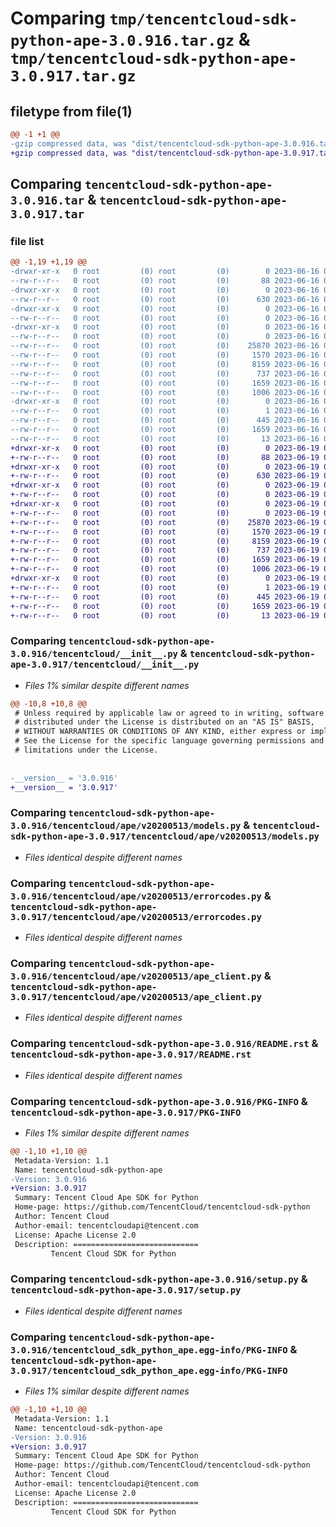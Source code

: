# Comparing `tmp/tencentcloud-sdk-python-ape-3.0.916.tar.gz` & `tmp/tencentcloud-sdk-python-ape-3.0.917.tar.gz`

## filetype from file(1)

```diff
@@ -1 +1 @@
-gzip compressed data, was "dist/tencentcloud-sdk-python-ape-3.0.916.tar", last modified: Fri Jun 16 00:26:30 2023, max compression
+gzip compressed data, was "dist/tencentcloud-sdk-python-ape-3.0.917.tar", last modified: Mon Jun 19 00:17:27 2023, max compression
```

## Comparing `tencentcloud-sdk-python-ape-3.0.916.tar` & `tencentcloud-sdk-python-ape-3.0.917.tar`

### file list

```diff
@@ -1,19 +1,19 @@
-drwxr-xr-x   0 root         (0) root         (0)        0 2023-06-16 00:26:30.000000 tencentcloud-sdk-python-ape-3.0.916/
--rw-r--r--   0 root         (0) root         (0)       88 2023-06-16 00:26:30.000000 tencentcloud-sdk-python-ape-3.0.916/setup.cfg
-drwxr-xr-x   0 root         (0) root         (0)        0 2023-06-16 00:26:30.000000 tencentcloud-sdk-python-ape-3.0.916/tencentcloud/
--rw-r--r--   0 root         (0) root         (0)      630 2023-06-16 00:26:30.000000 tencentcloud-sdk-python-ape-3.0.916/tencentcloud/__init__.py
-drwxr-xr-x   0 root         (0) root         (0)        0 2023-06-16 00:26:30.000000 tencentcloud-sdk-python-ape-3.0.916/tencentcloud/ape/
--rw-r--r--   0 root         (0) root         (0)        0 2023-06-16 00:26:30.000000 tencentcloud-sdk-python-ape-3.0.916/tencentcloud/ape/__init__.py
-drwxr-xr-x   0 root         (0) root         (0)        0 2023-06-16 00:26:30.000000 tencentcloud-sdk-python-ape-3.0.916/tencentcloud/ape/v20200513/
--rw-r--r--   0 root         (0) root         (0)        0 2023-06-16 00:26:30.000000 tencentcloud-sdk-python-ape-3.0.916/tencentcloud/ape/v20200513/__init__.py
--rw-r--r--   0 root         (0) root         (0)    25870 2023-06-16 00:26:30.000000 tencentcloud-sdk-python-ape-3.0.916/tencentcloud/ape/v20200513/models.py
--rw-r--r--   0 root         (0) root         (0)     1570 2023-06-16 00:26:30.000000 tencentcloud-sdk-python-ape-3.0.916/tencentcloud/ape/v20200513/errorcodes.py
--rw-r--r--   0 root         (0) root         (0)     8159 2023-06-16 00:26:30.000000 tencentcloud-sdk-python-ape-3.0.916/tencentcloud/ape/v20200513/ape_client.py
--rw-r--r--   0 root         (0) root         (0)      737 2023-06-16 00:26:30.000000 tencentcloud-sdk-python-ape-3.0.916/README.rst
--rw-r--r--   0 root         (0) root         (0)     1659 2023-06-16 00:26:30.000000 tencentcloud-sdk-python-ape-3.0.916/PKG-INFO
--rw-r--r--   0 root         (0) root         (0)     1006 2023-06-16 00:26:30.000000 tencentcloud-sdk-python-ape-3.0.916/setup.py
-drwxr-xr-x   0 root         (0) root         (0)        0 2023-06-16 00:26:30.000000 tencentcloud-sdk-python-ape-3.0.916/tencentcloud_sdk_python_ape.egg-info/
--rw-r--r--   0 root         (0) root         (0)        1 2023-06-16 00:26:30.000000 tencentcloud-sdk-python-ape-3.0.916/tencentcloud_sdk_python_ape.egg-info/dependency_links.txt
--rw-r--r--   0 root         (0) root         (0)      445 2023-06-16 00:26:30.000000 tencentcloud-sdk-python-ape-3.0.916/tencentcloud_sdk_python_ape.egg-info/SOURCES.txt
--rw-r--r--   0 root         (0) root         (0)     1659 2023-06-16 00:26:30.000000 tencentcloud-sdk-python-ape-3.0.916/tencentcloud_sdk_python_ape.egg-info/PKG-INFO
--rw-r--r--   0 root         (0) root         (0)       13 2023-06-16 00:26:30.000000 tencentcloud-sdk-python-ape-3.0.916/tencentcloud_sdk_python_ape.egg-info/top_level.txt
+drwxr-xr-x   0 root         (0) root         (0)        0 2023-06-19 00:17:27.000000 tencentcloud-sdk-python-ape-3.0.917/
+-rw-r--r--   0 root         (0) root         (0)       88 2023-06-19 00:17:27.000000 tencentcloud-sdk-python-ape-3.0.917/setup.cfg
+drwxr-xr-x   0 root         (0) root         (0)        0 2023-06-19 00:17:27.000000 tencentcloud-sdk-python-ape-3.0.917/tencentcloud/
+-rw-r--r--   0 root         (0) root         (0)      630 2023-06-19 00:17:27.000000 tencentcloud-sdk-python-ape-3.0.917/tencentcloud/__init__.py
+drwxr-xr-x   0 root         (0) root         (0)        0 2023-06-19 00:17:27.000000 tencentcloud-sdk-python-ape-3.0.917/tencentcloud/ape/
+-rw-r--r--   0 root         (0) root         (0)        0 2023-06-19 00:17:27.000000 tencentcloud-sdk-python-ape-3.0.917/tencentcloud/ape/__init__.py
+drwxr-xr-x   0 root         (0) root         (0)        0 2023-06-19 00:17:27.000000 tencentcloud-sdk-python-ape-3.0.917/tencentcloud/ape/v20200513/
+-rw-r--r--   0 root         (0) root         (0)        0 2023-06-19 00:17:27.000000 tencentcloud-sdk-python-ape-3.0.917/tencentcloud/ape/v20200513/__init__.py
+-rw-r--r--   0 root         (0) root         (0)    25870 2023-06-19 00:17:27.000000 tencentcloud-sdk-python-ape-3.0.917/tencentcloud/ape/v20200513/models.py
+-rw-r--r--   0 root         (0) root         (0)     1570 2023-06-19 00:17:27.000000 tencentcloud-sdk-python-ape-3.0.917/tencentcloud/ape/v20200513/errorcodes.py
+-rw-r--r--   0 root         (0) root         (0)     8159 2023-06-19 00:17:27.000000 tencentcloud-sdk-python-ape-3.0.917/tencentcloud/ape/v20200513/ape_client.py
+-rw-r--r--   0 root         (0) root         (0)      737 2023-06-19 00:17:27.000000 tencentcloud-sdk-python-ape-3.0.917/README.rst
+-rw-r--r--   0 root         (0) root         (0)     1659 2023-06-19 00:17:27.000000 tencentcloud-sdk-python-ape-3.0.917/PKG-INFO
+-rw-r--r--   0 root         (0) root         (0)     1006 2023-06-19 00:17:27.000000 tencentcloud-sdk-python-ape-3.0.917/setup.py
+drwxr-xr-x   0 root         (0) root         (0)        0 2023-06-19 00:17:27.000000 tencentcloud-sdk-python-ape-3.0.917/tencentcloud_sdk_python_ape.egg-info/
+-rw-r--r--   0 root         (0) root         (0)        1 2023-06-19 00:17:27.000000 tencentcloud-sdk-python-ape-3.0.917/tencentcloud_sdk_python_ape.egg-info/dependency_links.txt
+-rw-r--r--   0 root         (0) root         (0)      445 2023-06-19 00:17:27.000000 tencentcloud-sdk-python-ape-3.0.917/tencentcloud_sdk_python_ape.egg-info/SOURCES.txt
+-rw-r--r--   0 root         (0) root         (0)     1659 2023-06-19 00:17:27.000000 tencentcloud-sdk-python-ape-3.0.917/tencentcloud_sdk_python_ape.egg-info/PKG-INFO
+-rw-r--r--   0 root         (0) root         (0)       13 2023-06-19 00:17:27.000000 tencentcloud-sdk-python-ape-3.0.917/tencentcloud_sdk_python_ape.egg-info/top_level.txt
```

### Comparing `tencentcloud-sdk-python-ape-3.0.916/tencentcloud/__init__.py` & `tencentcloud-sdk-python-ape-3.0.917/tencentcloud/__init__.py`

 * *Files 1% similar despite different names*

```diff
@@ -10,8 +10,8 @@
 # Unless required by applicable law or agreed to in writing, software
 # distributed under the License is distributed on an "AS IS" BASIS,
 # WITHOUT WARRANTIES OR CONDITIONS OF ANY KIND, either express or implied.
 # See the License for the specific language governing permissions and
 # limitations under the License.
 
 
-__version__ = '3.0.916'
+__version__ = '3.0.917'
```

### Comparing `tencentcloud-sdk-python-ape-3.0.916/tencentcloud/ape/v20200513/models.py` & `tencentcloud-sdk-python-ape-3.0.917/tencentcloud/ape/v20200513/models.py`

 * *Files identical despite different names*

### Comparing `tencentcloud-sdk-python-ape-3.0.916/tencentcloud/ape/v20200513/errorcodes.py` & `tencentcloud-sdk-python-ape-3.0.917/tencentcloud/ape/v20200513/errorcodes.py`

 * *Files identical despite different names*

### Comparing `tencentcloud-sdk-python-ape-3.0.916/tencentcloud/ape/v20200513/ape_client.py` & `tencentcloud-sdk-python-ape-3.0.917/tencentcloud/ape/v20200513/ape_client.py`

 * *Files identical despite different names*

### Comparing `tencentcloud-sdk-python-ape-3.0.916/README.rst` & `tencentcloud-sdk-python-ape-3.0.917/README.rst`

 * *Files identical despite different names*

### Comparing `tencentcloud-sdk-python-ape-3.0.916/PKG-INFO` & `tencentcloud-sdk-python-ape-3.0.917/PKG-INFO`

 * *Files 1% similar despite different names*

```diff
@@ -1,10 +1,10 @@
 Metadata-Version: 1.1
 Name: tencentcloud-sdk-python-ape
-Version: 3.0.916
+Version: 3.0.917
 Summary: Tencent Cloud Ape SDK for Python
 Home-page: https://github.com/TencentCloud/tencentcloud-sdk-python
 Author: Tencent Cloud
 Author-email: tencentcloudapi@tencent.com
 License: Apache License 2.0
 Description: ============================
         Tencent Cloud SDK for Python
```

### Comparing `tencentcloud-sdk-python-ape-3.0.916/setup.py` & `tencentcloud-sdk-python-ape-3.0.917/setup.py`

 * *Files identical despite different names*

### Comparing `tencentcloud-sdk-python-ape-3.0.916/tencentcloud_sdk_python_ape.egg-info/PKG-INFO` & `tencentcloud-sdk-python-ape-3.0.917/tencentcloud_sdk_python_ape.egg-info/PKG-INFO`

 * *Files 1% similar despite different names*

```diff
@@ -1,10 +1,10 @@
 Metadata-Version: 1.1
 Name: tencentcloud-sdk-python-ape
-Version: 3.0.916
+Version: 3.0.917
 Summary: Tencent Cloud Ape SDK for Python
 Home-page: https://github.com/TencentCloud/tencentcloud-sdk-python
 Author: Tencent Cloud
 Author-email: tencentcloudapi@tencent.com
 License: Apache License 2.0
 Description: ============================
         Tencent Cloud SDK for Python
```

